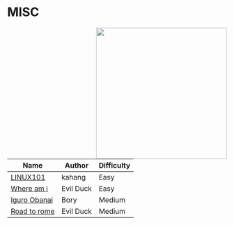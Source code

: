 # MISC

<img src="https://i.ibb.co/5TTscR2/20.png" align="right" width=300>

| Name                               | Author     | Difficulty | 
| ---------------------------------- | ---------- | ---------- |
| [LINUX101](LINUX101/)              | kahang     | Easy       |
| [Where am i](Where-am-i/)          | Evil Duck  | Easy       |
| [Iguro Obanai](Iguro-Obanai/)      | Bory       | Medium     |
| [Road to rome](Road-to-rome/)      | Evil Duck  | Medium     |
